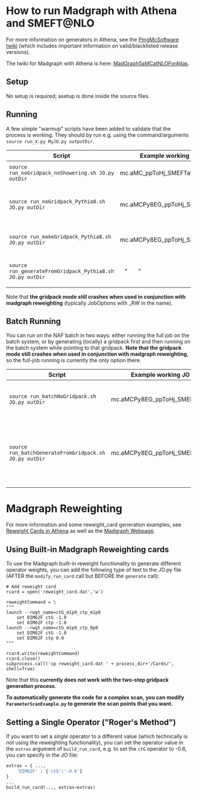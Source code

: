 How to run Madgraph with Athena and SMEFT@NLO
=============

For more information on generators in Athena, see the [PmgMcSoftware twiki](https://twiki.cern.ch/twiki/bin/viewauth/AtlasProtected/PmgMcSoftware)
(which includes important information on valid/blacklisted release versions).

The twiki for Madgraph with Athena is here: [MadGraph5aMCatNLOForAtlas](https://twiki.cern.ch/twiki/bin/view/AtlasProtected/MadGraph5aMCatNLOForAtlas).

Setup
---------

No setup is required; asetup is done inside the source files.

Running
---------

A few simple "warmup" scripts have been added to validate that the process is working.
They should by run e.g. using the command/arguments `source run_X.py MyJO.py outputDir`.

| Script | Example working JO (Argument 1) | Description |
| ------ | ---------------- | ----------- |
| `source run_noGridpack_noShowering.sh JO.py outDir` | mc.aMC_ppToHj_SMEFTatNLO_Nominal.py | Run without gridpack or showering |
| `source run_noGridpack_Pythia8.sh JO.py outDir` | mc.aMCPy8EG_ppToHj_SMEFTatNLO_Nominal.py | Run without gridpack, but interface to Pythia8 |
| `source run_makeGridpack_Pythia8.sh JO.py outDir` | mc.aMCPy8EG_ppToHj_SMEFTatNLO_GridPack.py | Make gridpack (with Pythia8) |
| `source run_generateFromGridpack_Pythia8.sh JO.py outDir` | &nbsp;&nbsp;&nbsp;"&nbsp;&nbsp;&nbsp;&nbsp;&nbsp;&nbsp;&nbsp;" | Run from gridpack generated from above |

Note that **the gridpack mode still crashes when used in conjunction with madgraph reweighting** (typically JobOptions with _RW in the name).

Batch Running
---------

You can run on the NAF batch in two ways: either running the full job on the batch system, or by generating (locally) a gridpack first and
then running on the batch system while pointing to that gridpack. **Note that the gridpack mode still crashes when used in conjunction with madgraph reweighting**, so the full-job running
is currently the only option there.

| Script | Example working JO (Argument 1) | Description |
| ------ | ---------------- | ----------- |
| `source run_batchNoGridpack.sh JO.py outDir` | mc.aMCPy8EG_ppToHj_SMEFTatNLO_Nominal.py | Run without generating an intermediate gridpack |
| `source run_batchGenerateFromGridpack.sh JO.py outDir` | mc.aMCPy8EG_ppToHj_SMEFTatNLO_GridPack.py | Run from gridpack generated from a (local) run. **Not yet working with reweighting** |

Madgraph Reweighting
=========

For more information and some reweight_card generation examples, see
[Reweight Cards in Athena](https://twiki.cern.ch/twiki/bin/viewauth/AtlasProtected/MadGraph5aMCatNLOreweight) as well as the
[Madgraph Webpage](https://cp3.irmp.ucl.ac.be/projects/madgraph/wiki/Reweight#Contentofthereweight_card).

Using Built-in Madgraph Reweighting cards
----------

To use the Madgraph built-in reweight functionality to generate different operator weights, you can add the following type of text to the JO.py file (AFTER the `modify_run_card` call but BEFORE the `generate` call):

```
# Add reweight card
rcard = open('reweight_card.dat','w')

reweightCommand = \
"""
launch --rwgt_name=ctG_m1p0_ctp_m1p0
    set DIM62F ctG -1.0
    set DIM62F ctp -1.0
launch --rwgt_name=ctG_m1p0_ctp_0p0
    set DIM62F ctG -1.0
    set DIM62F ctp 0.0
"""

rcard.write(reweightCommand)
rcard.close()
subprocess.call('cp reweight_card.dat ' + process_dir+'/Cards/', shell=True)
```

Note that this **currently does not work with the two-step gridpack generation process**.

**To automatically generate the code for a complex scan, you can modify `ParameterScanExample.py` to generate the scan points that you want.**

Setting a Single Operator ("Roger's Method")
----------
If you want to set a *single* operator to a different value (which technically is not using the reweighting functionality), you can set the operator value
in the `extras` argument of `build_run_card`, e.g. to set the `ctG` operator to -0.6, you can specify in the JO file:

```python
extras = { ...,
    'DIM62F' : {'ctG':'-0.6'}
}
...
build_run_card(..., extras=extras)
```

